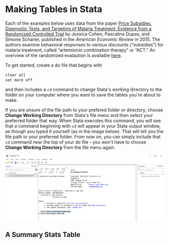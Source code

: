 # Making Tables in Stata

Each of the examples below uses data from the
paper [Price Subsidies, Diagnostic Tests, and Targeting of Malaria Treatment: Evidence from a Randomized Controlled Trial](https://www.aeaweb.org/articles?id=10.1257/aer.20130267) 
by Jessica Cohen, Pascaline Dupas, and Simone Schaner, published in the _American Economic Review_ in 2015. The authors 
examine behavioral responses to various discounts (“subsidies”) for malaria treatment, called “artemisinin combination therapy” 
or “ACT.” An overview of the randomized evalaution is available 
[here](https://www.povertyactionlab.org/sites/default/files/publication/2011.12.15-Subsidizing-Malaria.pdf).

To get started, create a do file that begins with 
```
clear all
set more off
```
and then includes a `cd` command to change Stata's working directory to the folder 
on your computer where you want to save the tables you're about to make.  

If you are unsure of the file path to your prefered folder or directory, choose 
**Change Working Directory** from Stata's file menu and then select your preferred 
folder that way.  When Stata executes this command, you will see that a command beginning with 
`cd` will appear in your Stata output window, as though you typed it yourself (as in the image below).  That will tell you 
the file path to your preferred folder.  From now on, you can simply include that `cd` command 
near the top of your do file - you won't have to choose **Change Working Directory** from the 
file menu again.

![cd command](stata-cd.png)

## A Summary Stats Table

